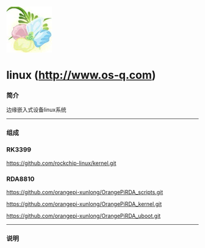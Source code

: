 ﻿[![sites](docs/os-q.png)](http://www.os-q.com)

# linux (http://www.os-q.com)

### 简介

边缘嵌入式设备linux系统

---

### 组成



### RK3399

https://github.com/rockchip-linux/kernel.git

### RDA8810

https://github.com/orangepi-xunlong/OrangePiRDA_scripts.git

https://github.com/orangepi-xunlong/OrangePiRDA_kernel.git

https://github.com/orangepi-xunlong/OrangePiRDA_uboot.git

---

### 说明

